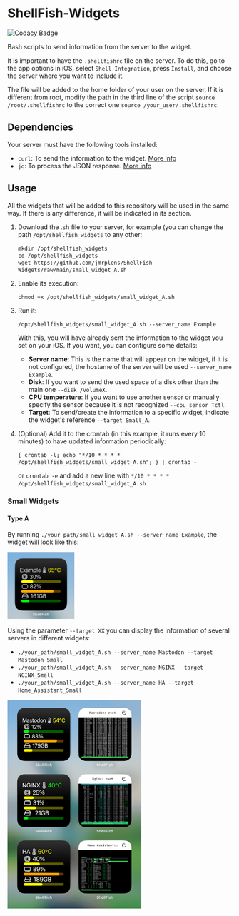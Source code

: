 # ShellFish-Widgets

[![Codacy Badge](https://api.codacy.com/project/badge/Grade/f06416f582524c7591bf436f7f7b9846)](https://app.codacy.com/gh/jmrplens/ShellFish-Widgets?utm_source=github.com&utm_medium=referral&utm_content=jmrplens/ShellFish-Widgets&utm_campaign=Badge_Grade)

Bash scripts to send information from the server to the widget.

It is important to have the `.shellfishrc` file on the server. To do this, go to the app options in iOS, select `Shell Integration`, press `Install`, and choose the server where you want to include it.

The file will be added to the home folder of your user on the server. If it is different from root, modify the path in the third line of the script `source /root/.shellfishrc` to the correct one `source /your_user/.shellfishrc`.

## Dependencies

Your server must have the following tools installed:

- `curl`: To send the information to the widget. [More info](https://curl.se/)
- `jq`: To process the JSON response. [More info](https://stedolan.github.io/jq/)

## Usage

All the widgets that will be added to this repository will be used in the same way. If there is any difference, it will be indicated in its section.

1. Download the .sh file to your server, for example (you can change the path `/opt/shellfish_widgets` to any other:

   ```shell
   mkdir /opt/shellfish_widgets
   cd /opt/shellfish_widgets
   wget https://github.com/jmrplens/ShellFish-Widgets/raw/main/small_widget_A.sh
   ```

2. Enable its execution:

   ```shell
   chmod +x /opt/shellfish_widgets/small_widget_A.sh
   ```

3. Run it:

   ```shell
   /opt/shellfish_widgets/small_widget_A.sh --server_name Example
   ```

   With this, you will have already sent the information to the widget you set on your iOS. If you want, you can configure some details:
   - **Server name**: This is the name that will appear on the widget, if it is not configured, the hostame of the server will be used `--server_name Example`.
   - **Disk**: If you want to send the used space of a disk other than the main one `--disk /volumeX`.
   - **CPU temperature**: If you want to use another sensor or manually specify the sensor because it is not recognized `--cpu_sensor Tctl`.
   - **Target**: To send/create the information to a specific widget, indicate the widget's reference `--target Small_A`.

4. (Optional) Add it to the crontab (in this example, it runs every 10 minutes) to have updated information periodically:

   ```shell
   { crontab -l; echo "*/10 * * * * /opt/shellfish_widgets/small_widget_A.sh"; } | crontab -
   ```

   or `crontab -e` and add a new line with `*/10 * * * * /opt/shellfish_widgets/small_widget_A.sh`

### Small Widgets

#### Type A

By running `./your_path/small_widget_A.sh --server_name Example`, the widget will look like this:

<img alt="Small Widget A Example" src=".github/small_widget_A.png" width="150">

Using the parameter `--target XX` you can display the information of several servers in different widgets:

- `./your_path/small_widget_A.sh --server_name Mastodon --target Mastodon_Small`
- `./your_path/small_widget_A.sh --server_name NGINX --target NGINX_Small`
- `./your_path/small_widget_A.sh --server_name HA --target Home_Assistant_Small`

<img alt="Small Widget A Multi-Example" src=".github/small_widget_a_full.png" width="300">
